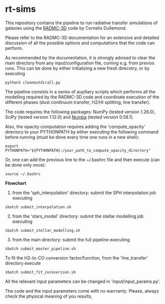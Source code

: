 # rt-sims
This repository contains the pipeline to run radiative transfer simulations of galaxies using the [RADMC-3D](https://www.ita.uni-heidelberg.de/~dullemond/software/radmc-3d/) code by Cornelis Dullemond. 

Please refer to the RADMC-3D documentation for an extensive and detailed discussion of all the possible options and computations that the code can perform. 

As recommended by the documentation, it is strongly advised to clear the main directory from any input/configuration file, coming e.g. from previos runs. This can be done by either initializing a new fresh direcotry, or by executing
```
python3 cleanoutdirall.py
```


The pipeline consists in a series of auyiliary scripts which performs all the modelling required by the RADMC-3D code and coordinate execution of the different phases (dust continuum transfer, H2/HI splitting, line transfer). 

The code requires the following packages: NumPy (tested version 1.26.0), SciPy (tested version 1.12.0) and [Numba](https://numba.pydata.org) (tested version 0.58.1). 

Also, the opacity computation requires adding the 'compute_opacity' directory to your PYTHONPATH by either executing the following command before running (must be done every time one runs in a new shell):
```
export PYTHONPATH="${PYTHONPATH}:/your_path_to_compute_opacity_directory"
```

Or, one can add the previous line to the ~/.bashrc file and then execute (can be done only once): 
```
source ~/.bashrc
```


**Flowchart**

1) from the 'sph_interpolation' directory: submit the SPH interpolation job executing
```
sbatch submit_interpolation.sh
```


2) from the 'stars_model' directory: submit the stellar modelling job executing 
```
sbatch submit_stellar_modelling.sh
```

3) from the main directory: submit the full pipeline executing
```
sbatch submit_master_pipeline.sh
```

To fit the H2-to-CO conversion factor/function, from the 'line_transfer' directory execute
```
sbatch submit_fit_cocoversion.sh
```


All the relevant input parameters can be changed in 'input/input_params.py'.

The code and the input parameters come with no warrranty. Please, always check the physical meaning of you results, 



